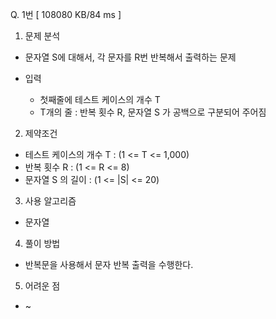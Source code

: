 Q. 1번 [ 108080 KB/84 ms ]

1. 문제 분석
- 문자열 S에 대해서, 각 문자를 R번 반복해서 출력하는 문제

- 입력
  - 첫째줄에 테스트 케이스의 개수 T
  - T개의 줄 : 반복 횟수 R, 문자열 S 가 공백으로 구분되어 주어짐

2. 제약조건
- 테스트 케이스의 개수 T : (1 <= T <= 1,000)
- 반복 횟수 R : (1 <= R <= 8)
- 문자열 S 의 길이 : (1 <= |S| <= 20) 

3. 사용 알고리즘
- 문자열

4. 풀이 방법
- 반복문을 사용해서 문자 반복 출력을 수행한다.

5. 어려운 점
- ~